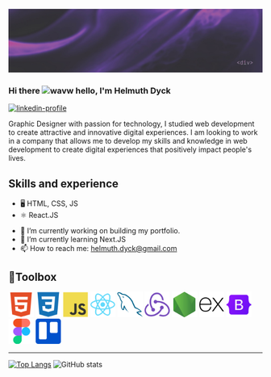 ![Fullstack Developer](https://github.com/helmdyck/helmdyck/blob/main/hdbanner.jpg)

### Hi there <img src="https://raw.githubusercontent.com/MartinHeinz/MartinHeinz/master/wave.gif" alt="wavw hello" width="30" height="30">, I'm Helmuth Dyck
[![linkedin-profile](https://img.shields.io/badge/Helmuth%20Dyck-LinkedIn?style=flat&logo=LinkedIn&labelColor=%230072b1&color=%23ffffff&link=https%3A%2F%2Fwww.linkedin.com%2Fin%2Fhelmuth-dyck%2F
)](https://www.linkedin.com/in/helmuth-dyck/)

Graphic Designer with passion for technology, I studied web development to create attractive and innovative digital experiences. I am looking to work in a company that allows me to develop my skills and knowledge in web development to create digital experiences that positively impact people's lives.

## Skills and experience
* 🖥️ HTML, CSS, JS
* ⚛️ React.JS

- 🔭 I’m currently working on building my portfolio. 
- 🌱 I’m currently learning Next.JS 
- 📫 How to reach me: helmuth.dyck@gmail.com 

## 🧰Toolbox

<img src="https://github.com/devicons/devicon/blob/master/icons/html5/html5-plain.svg" alt="HTML Logo" width="50" height="50"> <img src="https://github.com/devicons/devicon/blob/master/icons/css3/css3-plain.svg" alt="CSS Logo" width="50" height="50"> <img src="https://github.com/devicons/devicon/blob/master/icons/javascript/javascript-original.svg" alt="JavaScript Logo" width="50" height="50"> <img src="https://github.com/devicons/devicon/blob/master/icons/react/react-original.svg" alt="React Logo" width="50" height="50"> <img src="https://github.com/devicons/devicon/blob/master/icons/mysql/mysql-original.svg" alt="MySQL Logo" width="50" height="50"> <img src="https://github.com/devicons/devicon/blob/master/icons/redux/redux-original.svg" alt="Redux Logo" width="50" height="50"> <img src="https://github.com/devicons/devicon/blob/master/icons/nodejs/nodejs-original.svg" alt="Node.JS Logo" width="50" height="50"> <img src="https://github.com/devicons/devicon/blob/master/icons/express/express-original.svg" alt="Express.JS Logo" width="50" height="50"> <img src="https://github.com/devicons/devicon/blob/master/icons/bootstrap/bootstrap-original.svg" alt="Bootstrap Logo" width="50" height="50"> <img src="https://github.com/devicons/devicon/blob/master/icons/figma/figma-original.svg" alt="Figma Logo" width="50" height="50"> <img src="https://github.com/devicons/devicon/blob/master/icons/trello/trello-plain.svg" alt="Trello Logo" width="50" height="50"> 

----

[![Top Langs](https://github-readme-stats.vercel.app/api/top-langs/?username=helmdyck)](https://github.com/anuraghazra/github-readme-stats) ![GitHub stats](https://github-readme-stats.vercel.app/api?username=helmdyck&show_icons=true&count_private=true)  

